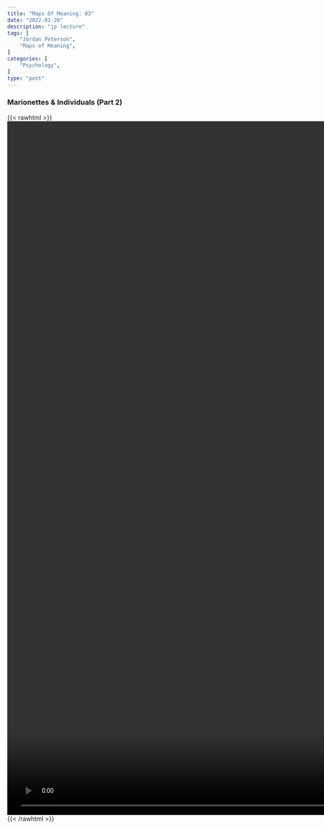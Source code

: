 ```yaml
---
title: "Maps Of Meaning: 03"
date: "2022-01-20"
description: "jp lecture"
tags: [
    "Jordan Peterson",
    "Maps of Meaning",
]
categories: [
    "Psychology",
]
type: "post"
---
```

### Marionettes & Individuals (Part 2)
{{< rawhtml >}}
    <video style="height:40vh;width:auto" overflow="hidden" controls>
        <source src="https://lectures.dev00ps.com/maps-of-meaning/2017_Maps_of_Meaning_03_-_Marionettes_and_Individuals__8Part_2_9.mp4" type="video/mp4"> 
    </video>
{{< /rawhtml >}}
